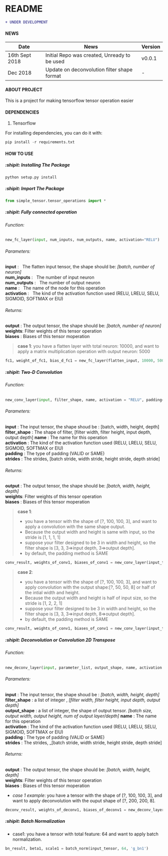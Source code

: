 # README #
```diff
+ UNDER DEVELOPMENT
```
#### NEWS
| Date       |                                                         News                                                                     |     Version       |
| ---------- | -------------------------------------------------------------------------------------------------------------------------------- | ----------------- |
|16th Sept 2018 | Initial Repo was created, Unready to be used  |      v0.0.1           |
|Dec 2018 | Update on deconvolution filter shape format |      -           |

#### ABOUT PROJECT
This is a project for making tensorflow tensor operation easier

#### DEPENDENCIES
1. Tensorflow 

For installing dependencies, you can do it with:
```python
pip install -r requirements.txt
```

#### HOW TO USE
##### :shipit: Installing The Package
```python
python setup.py install
```

##### :shipit: Import The Package
```python
from simple_tensor.tensor_operations import *
```


##### :shipit: Fully connected operation
###### Function:
```python
new_fc_layer(input, num_inputs, num_outputs, name, activation="RELU")
```

###### Parameters:
**input** : &nbsp; The flatten input tensor, the shape should be: _[batch, number of neuron]_    
**num_inputs** : &nbsp; The number of input neuron  
**num_outputs** : &nbsp; The number of output neuron  
**name** : &nbsp;  The name of the node for this operation  
**activation** : &nbsp; The kind of the activation function used (RELU, LRELU, SELU, SIGMOID, SOFTMAX or ElU)  

###### Returns:
**output** : The output tensor, the shape should be: _[batch, number of neuron]_  
**weights**: Filter weights of this tensor operation  
**biases** : Biases of this tensor moperation  


> **case 1**: you have a flatten layer with total neuron: 10000, and want to apply a matrix multiplication operation with output neuron: 5000

```python
fc1, weight_of_fc1, bias_d_fc1 = new_fc_layer(flatten_input, 10000, 5000, "fc1", activation="RELU")
```

##### :shipit: Two-D Convolution
###### Function:
```python
new_conv_layer(input, filter_shape, name, activation = "RELU", padding='SAME', strides=[1, 1, 1, 1])  
```

###### Parameters:
**input** : The input tensor, the shape shoud be : [batch, width, height, depth]
**filter_shape** : The shape of filter, [filter width, filter height, input depth, output depth]
**name** : The name for this operation  
**activation** : The kind of the activation function used (RELU, LRELU, SELU, SIGMOID, SOFTMAX or ElU)  
**padding** : The type of padding (VALID or SAME)  
**strides** : The strides, [batch stride, width stride, height stride, depth stride]  

###### Returns:
**output** : The output tensor, the shape should be: _[batch, width, height, depth]_  
**weights**: Filter weights of this tensor operation  
**biases** : Biases of this tensor moperation  

> **case 1**: 
> - you have a tensor with the shape of [?, 100, 100, 3], and want to apply a convolution with the same shape output.
> - Because the output width and height is same with input, so the stride is [1, 1, 1, 1]
> - suppose your filter designed to be 3 in width and height, so the filter shape is [3, 3, 3=>input depth, 3=>output depth].
> - by default, the padding method is SAME

```python
conv_result, weights_of_conv1, biases_of_conv1 = new_conv_layer(input_tensor, [3, 3, 3, 3], name='conv1', activation='LRELU')
```

> **case 2**: 
> - you have a tensor with the shape of [?, 100, 100, 3], and want to apply convolution with the output shape:[?, 50, 50, 8] or half of the intial width and height. 
> - Because the output width and height is half of input size, so the stride is [1, 2, 2, 1]
> - suppose your filter designed to be 3 in width and height, so the filter shape is [3, 3, 3=>input depth, 8=>output depth].
> - by default, the padding method is SAME

```python
conv_result, weights_of_conv1, biases_of_conv1 = new_conv_layer(input_tensor, [3, 3, 3, 8], name='conv1', activation='LRELU', padding='SAME', strides=[1, 2, 2, 1])
```

##### :shipit: Deconvolution or Convolution 2D Transpose
###### Function:
```python
new_deconv_layer(input, parameter_list, output_shape, name, activation = 'RELU', strides = [1,1,1,1], padding = 'SAME')
```

###### Parameters:
**input** : The input tensor, the shape shoud be : _[batch, width, height, depth]_  
**filter_shape** : a list of integer , _[filter width, filter height, input depth, output depth]_   
**output_shape** : a list of integer, the shape of output tensor. _[batch size, output width, output height, num of output layer/depth]_
**name** : The name for this operation  
**activation** : The kind of the activation function used (RELU, LRELU, SELU, SIGMOID, SOFTMAX or ElU)  
**padding** : The type of padding (VALID or SAME)  
**strides** : The strides, _[batch stride, width stride, height stride, depth stride]  

###### Returns:
**output** : The output tensor, the shape should be: _[batch, width, height, depth]_  
**weights**: Filter weights of this tensor operation  
**biases** : Biases of this tensor moperation  

- _case 1 example_: you have a tensor with the shape of [?, 100, 100, 3], and want to apply deconvolution with the ouput shape of [?, 200, 200, 8].

```python
deconv_result, weights_of_deconv1, biases_of_deconv1 = new_deconv_layer(input_tensor, [7, 7, 8, 3], [100, 100, 8], name="deconv", activation="LRELU", strides=[1,2,2,1], padding="SAME")
```

##### :shipit: Batch Normalization
- case1: you have a tensor with total feature: 64 and want to apply batch normalization.
```python
bn_result, beta1, scale1 = batch_norm(input_tensor, 64, 'g_bn1')
```
